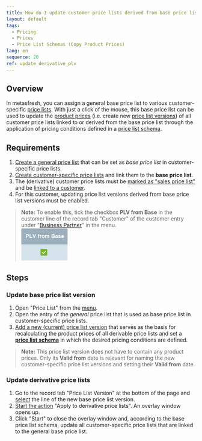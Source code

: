 ```yaml
---
title: How do I update customer price lists derived from base price lists?
layout: default
tags:
  - Pricing
  - Prices
  - Price List Schemas (Copy Product Prices)
lang: en
sequence: 20
ref: update_derivative_plv
---
```


## Overview
In metasfresh, you can assign a general base price list to various customer-specific [price lists](Add_price-list). With just a click of the mouse, this base price list can be used to update the [product prices](Add_price) (i.e. create new [price list versions](Add_price-list-version)) of all customer price lists linked to or derived from the base price list through the application of pricing conditions defined in a [price list schema](Add_price_list_schema).

## Requirements
1. [Create a general price list](Add_price-list) that can be set as *base price list* in customer-specific price lists.
1. [Create customer-specific price lists](Add_price-list) and link them to the **base price list**.
1. The (derivative) customer price lists must be [marked as "sales price list"](Add_price-list) and be [linked to a customer](Assign_prices_to_partner#sales-price-list).
1. For this customer, updating price list versions derived from base price list versions must be enabled.
 >**Note:** To enable this, tick the checkbox **PLV from Base** in the customer line of the record tab "Customer" of the customer entry under "[Business Partner](Menu)" in the menu.<br> ![](assets/PLV_from_BasePLV.png)

## Steps

### Update base price list version
1. Open "Price List" from the [menu](Menu).
1. Open the entry of the *general* price list that is used as base price list in customer-specific price lists.
1. [Add a new (current) price list version](Add_price-list-version) that serves as the basis for recalculating the product prices of all derivable price lists and set a [**price list schema**](Add_price_list_schema) in which the desired pricing conditions are defined.
 >**Note:** This price list version does not have to contain any product prices. Only its **Valid from** date is relevant for naming the new customer-specific price list versions and setting their **Valid from** date.

### Update derivative price lists
1. Go to the record tab "Price List Version" at the bottom of the page and [select](RecordSelection) the line of the new base price list version.
1. [Start the action](StartAction#actions-menu) "Apply to derivative price lists". An overlay window opens up.
1. Click "Start" to close the overlay window and, according to the base price list schema, update all customer-specific price lists that are linked to the general base price list.
